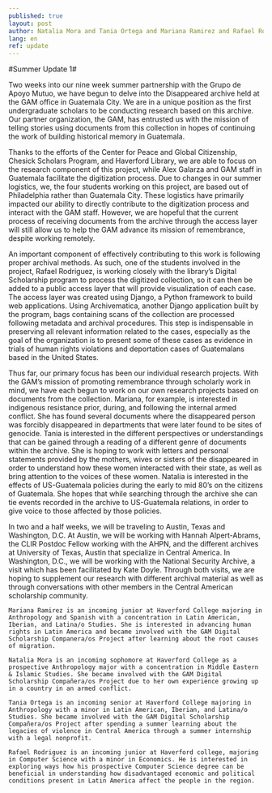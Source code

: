 ```yaml
---
published: true
layout: post
author: Natalia Mora and Tania Ortega and Mariana Ramirez and Rafael Rodriguez
lang: en
ref: update
---
```


#Summer Update 1#

Two weeks into our nine week summer partnership with the Grupo de Apoyo Mutuo, we have begun to delve into the Disappeared archive held at the GAM office in Guatemala City. We are in a unique position as the first undergraduate scholars to be conducting research based on this archive. Our partner organization, the GAM, has entrusted us with the mission of telling stories using documents from this collection in hopes of continuing the work of building historical memory in Guatemala. 

Thanks to the efforts of the Center for Peace and Global Citizenship, Chesick Scholars Program, and Haverford Library, we are able to focus on the research component of this project, while Alex Galarza and GAM staff in Guatemala facilitate the digitization process. Due to changes in our summer logistics, we, the four students working on this project, are based out of Philadelphia rather than Guatemala City. These logistics have primarily impacted our ability to directly contribute to the digitization process and interact with the GAM staff. However, we are hopeful that the current process of receiving documents from the archive through the access layer will still allow us to help the GAM advance its mission of remembrance, despite working remotely.

An important component of effectively contributing to this work is following proper archival methods. As such, one of the students involved in the project, Rafael Rodriguez, is working closely with the library’s Digital Scholarship program to process the digitized collection, so it can then be added to a public access layer that will provide visualization of each case. The access layer was created using Django, a Python framework to build web applications. Using Archivematica, another Django application built by the program, bags containing scans of the collection are processed following metadata and archival procedures. This step is indispensable in preserving all relevant information related to the cases, especially as the goal of the organization is to present some of these cases as evidence in trials of human rights violations and deportation cases of Guatemalans based in the United States.

Thus far, our primary focus has been our individual research projects. With the GAM’s mission of promoting remembrance through scholarly work in mind, we have each begun to work on our own research projects based on documents from the collection. Mariana, for example, is interested in indigenous resistance prior, during, and following the internal armed conflict. She has found several documents where the disappeared person was forcibly disappeared in departments that were later found to be sites of genocide. Tania is interested in the different perspectives or understandings that can be gained through a reading of a different genre of documents within the archive. She is hoping to work with letters and personal statements provided by the mothers, wives or sisters of the disappeared in order to understand how these women interacted with their state, as well as bring attention to the voices of these women. Natalia is interested in the effects of US-Guatemala policies during the early to mid 80’s  on the citizens of Guatemala. She hopes that while searching through the archive she can tie events recorded in the archive to US-Guatemala relations, in order to give voice to those affected by those policies.

In two and a half weeks, we will be traveling to Austin, Texas and Washington, D.C. At Austin, we will be working with Hannah Alpert-Abrams, the CLIR Postdoc Fellow working with the AHPN, and the different archives at University of Texas, Austin that specialize in Central America. In Washington, D.C., we will be working with the National Security Archive, a visit which has been facilitated by Kate Doyle. Through both visits, we are hoping to supplement our research with different archival material as well as through conversations with other members in the Central American scholarship community. 


	Mariana Ramirez is an incoming junior at Haverford College majoring in Anthropology and Spanish with a concentration in Latin American, Iberian, and Latina/o Studies. She is interested in advancing human rights in Latin America and became involved with the GAM Digital Scholarship Companera/os Project after learning about the root causes of migration. 

	Natalia Mora is an incoming sophomore at Haverford College as a prospective Anthropology major with a concentration in Middle Eastern & Islamic Studies. She became involved with the GAM Digital Scholarship Compañera/os Project due to her own experience growing up in a country in an armed conflict. 

	Tania Ortega is an incoming senior at Haverford College majoring in Anthropology with a minor in Latin American, Iberian, and Latina/o Studies. She became involved with the GAM Digital Scholarship Compañera/os Project after spending a summer learning about the legacies of violence in Central America through a summer internship with a legal nonprofit. 

	Rafael Rodriguez is an incoming junior at Haverford college, majoring in Computer Science with a minor in Economics. He is interested in exploring ways how his prospective Computer Science degree can be beneficial in understanding how disadvantaged economic and political conditions present in Latin America affect the people in the region.
